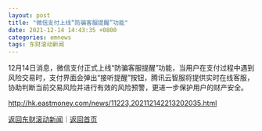 ```yaml
---
layout: post
title: "微信支付上线“防骗客服提醒”功能"
date: 2021-12-14 14:43:35 +0800
categories: emnews
tags: 东财滚动新闻
---
```


12月14日消息，微信支付正式上线“防骗客服提醒”功能，当用户在支付过程中遇到风险交易时，支付界面会弹出“接听提醒”按钮，腾讯云智服将提供实时在线客服，协助判断当前交易风险并进行有效的风险预警，更进一步保护用户的财产安全。

<http://hk.eastmoney.com/news/11223,202112142213202035.html>

[返回东财滚动新闻](//finews.withounder.com/emnews/)｜[返回首页](//finews.withounder.com/)